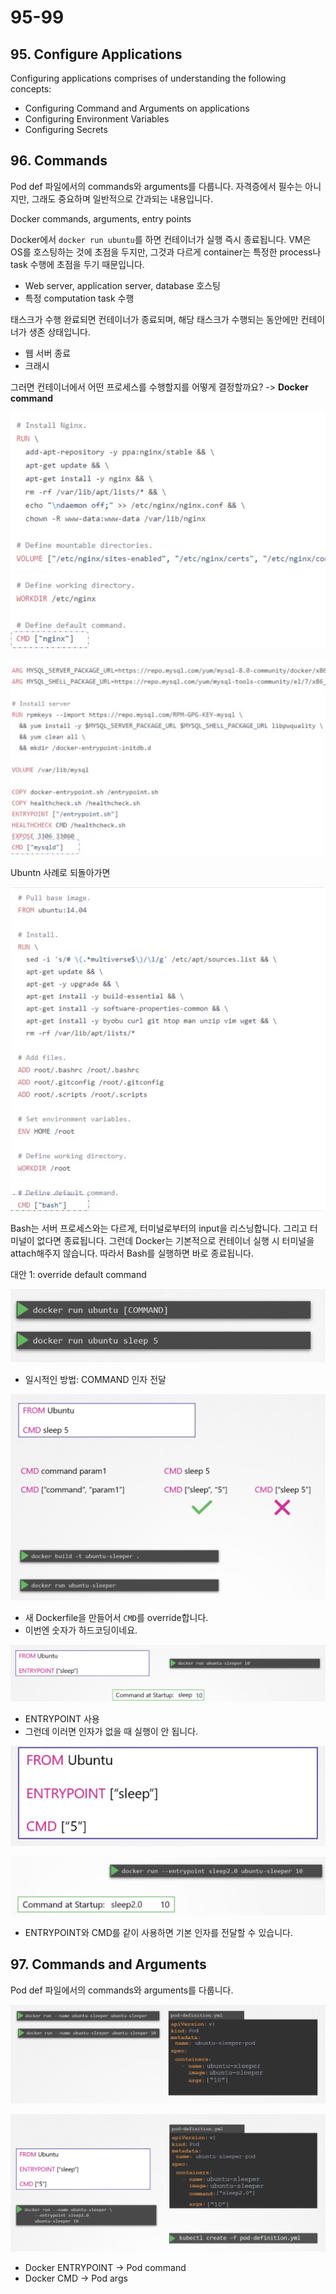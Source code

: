 # 95-99

## 95. Configure Applications

Configuring applications comprises of understanding the following concepts:

- Configuring Command and Arguments on applications
- Configuring Environment Variables
- Configuring Secrets

## 96. Commands

Pod def 파일에서의 commands와 arguments를 다룹니다.
자격증에서 필수는 아니지만, 그래도 중요하며 일반적으로 간과되는 내용입니다.

Docker commands, arguments, entry points

Docker에서 `docker run ubuntu`를 하면 컨테이너가 실행 즉시 종료됩니다.
VM은 OS를 호스팅하는 것에 초점을 두지만, 그것과 다르게 container는 특정한 process나 task 수행에 초점을 두기 때문입니다.

- Web server, application server, database 호스팅
- 특정 computation task 수행

태스크가 수행 완료되면 컨테이너가 종료되며, 해당 태스크가 수행되는 동안에만 컨테이너가 생존 상태입니다.

- 웹 서버 종료
- 크래시

그러면 컨테이너에서 어떤 프로세스를 수행할지를 어떻게 결정할까요?
-> **Docker command**

![alt text](image-1.png)

![alt text](image-2.png)

Ubuntn 사례로 되돌아가면

![alt text](image-3.png)

Bash는 서버 프로세스와는 다르게, 터미널로부터의 input을 리스닝합니다.
그리고 터미널이 없다면 종료됩니다.
그런데 Docker는 기본적으로 컨테이너 실행 시 터미널을 attach해주지 않습니다.
따라서 Bash를 실행하면 바로 종료됩니다.

대안 1: override default command

![alt text](image-4.png)

- 일시적인 방법: COMMAND 인자 전달

![alt text](image-5.png)

- 새 Dockerfile을 만들어서 `CMD`를 override합니다.
- 이번엔 숫자가 하드코딩이네요.

![alt text](image-6.png)

- ENTRYPOINT 사용
- 그런데 이러면 인자가 없을 때 실행이 안 됩니다.

![alt text](image-7.png)

![alt text](image-8.png)

- ENTRYPOINT와 CMD를 같이 사용하면 기본 인자를 전달할 수 있습니다.

## 97. Commands and Arguments

Pod def 파일에서의 commands와 arguments를 다룹니다.

![alt text](image-9.png)

![alt text](image-10.png)

- Docker ENTRYPOINT -> Pod command
- Docker CMD -> Pod args
